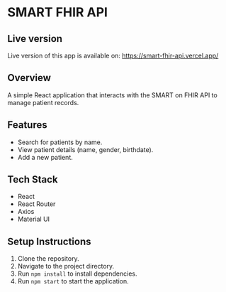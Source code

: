 # SMART FHIR API

## Live version
Live version of this app is available on: https://smart-fhir-api.vercel.app/

## Overview
A simple React application that interacts with the SMART on FHIR API to manage patient records.

## Features
- Search for patients by name.
- View patient details (name, gender, birthdate).
- Add a new patient.

## Tech Stack
- React
- React Router
- Axios
- Material UI

## Setup Instructions
1. Clone the repository.
2. Navigate to the project directory.
3. Run `npm install` to install dependencies.
4. Run `npm start` to start the application.
